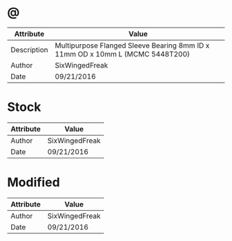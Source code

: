 # @
| Attribute | Value |
| ---  | ---     |
| Description | Multipurpose Flanged Sleeve Bearing 8mm ID x 11mm OD x 10mm L (MCMC 5448T200) |
| Author | SixWingedFreak |
| Date | 09/21/2016 |
# Stock
| Attribute | Value |
| ---  | ---     |
| Author | SixWingedFreak |
| Date | 09/21/2016 |
# Modified
| Attribute | Value |
| ---  | ---     |
| Author | SixWingedFreak |
| Date | 09/21/2016 |
